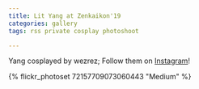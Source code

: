 ```yaml
---
title: Lit Yang at Zenkaikon'19
categories: gallery
tags: rss private cosplay photoshoot

---
```


Yang cosplayed by wezrez; Follow them on [Instagram](https://www.instagram.com/wezrez)!

{% flickr_photoset 72157709073060443 "Medium" %}